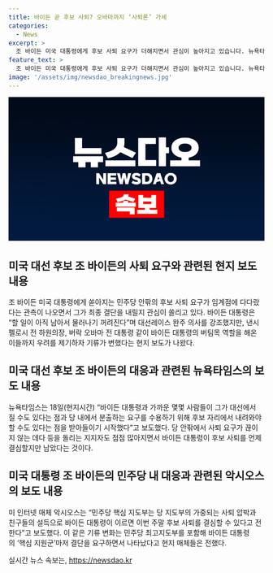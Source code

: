 ```yaml
---
title: 바이든 곧 후보 사퇴? 오바마까지 ‘사퇴론’ 가세
categories:
  - News
excerpt: >
  조 바이든 미국 대통령에게 후보 사퇴 요구가 더해지면서 관심이 높아지고 있습니다. 뉴욕타임스는 바이든 대통령과 가까운 몇몇 사람들이 후보 사퇴 가능성을 받아들이기 시작했다고 전했으며, 민주당 지도부와 백악관 측근들도 이에 동참하고 있습니다. 바이든 대통령은 코로나19 유세 중단 후 격리에 들어가며, 사퇴 결심을 하게 될 수도 있다는 전망이 나오고 있습니다. 특히 펠로시 전 하원의장과 오바마 전 대통령까지도 대선 패배 우려를 표명하며 사퇴를 촉구하는 움직임을 보이고 있습니다.
feature_text: >
  조 바이든 미국 대통령에게 후보 사퇴 요구가 더해지면서 관심이 높아지고 있습니다. 뉴욕타임스는 바이든 대통령과 가까운 몇몇 사람들이 후보 사퇴 가능성을 받아들이기 시작했다고 전했으며, 민주당 지도부와 백악관 측근들도 이에 동참하고 있습니다. 바이든 대통령은 코로나19 유세 중단 후 격리에 들어가며, 사퇴 결심을 하게 될 수도 있다는 전망이 나오고 있습니다. 특히 펠로시 전 하원의장과 오바마 전 대통령까지도 대선 패배 우려를 표명하며 사퇴를 촉구하는 움직임을 보이고 있습니다.
image: '/assets/img/newsdao_breakingnews.jpg'
---
```


<p><img src="/assets/img/newsdao_breakingnews.jpg" alt="implanttips 속보" /></p>

<h2 data-ke-size="size26">미국 대선 후보 조 바이든의 사퇴 요구와 관련된 현지 보도 내용</h2>

<p data-ke-size="size16">조 바이든 미국 대통령에게 쏟아지는 민주당 안팎의 후보 사퇴 요구가 임계점에 다다랐다는 관측이 나오면서 그가 최종 결단을 내릴지 관심이 쏠리고 있다. 바이든 대통령은 “할 일이 아직 남아서 물러나기 꺼려진다”며 대선레이스 완주 의사를 강조했지만, 낸시 펠로시 전 하원의장, 버락 오바마 전 대통령 같이 바이든 대통령의 버팀목 역할을 해온 이들까지 우려를 제기하자 기류가 변했다는 현지 보도가 나왔다.</p>

<h2 data-ke-size="size26">미국 대선 후보 조 바이든의 대응과 관련된 뉴욕타임스의 보도 내용</h2>

<p data-ke-size="size16">뉴욕타임스는 18일(현지시간) “바이든 대통령과 가까운 몇몇 사람들이 그가 대선에서 질 수도 있다는 점과 당 내에서 분출하는 요구를 수용하기 위해 후보 자리에서 내려와야 할 수도 있다는 점을 받아들이기 시작했다”고 보도했다. 당 안팎에서 사퇴 요구가 끊이지 않는 데다 등을 돌리는 지지자도 점점 많아지면서 바이든 대통령이 후보 사퇴를 언제 결심할지만 남았다는 것이다.</p>

<h2 data-ke-size="size26">미국 대통령 조 바이든의 민주당 내 대응과 관련된 악시오스의 보도 내용</h2>

<p data-ke-size="size16">미 인터넷 매체 악시오스는 “민주당 핵심 지도부는 당 지도부의 가중되는 사퇴 압박과 친구들의 설득으로 바이든 대통령이 이르면 이번 주말 후보 사퇴를 결심할 수 있다고 전한다”고 보도했다. 이 같은 기류 변화는 민주당 최고지도부를 포함해 바이든 대통령의 ‘핵심 지원군’마저 결단을 요구하면서 나타났다고 현지 매체들은 전했다.</p>
실시간 뉴스 속보는, <a href="https://newsdao.kr" rel="dofollow">https://newsdao.kr</a>


